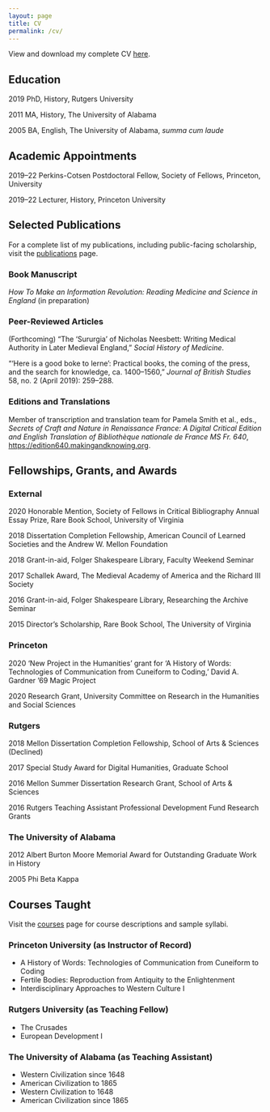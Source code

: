 ```yaml
---
layout: page
title: CV
permalink: /cv/
---
```


View and download my complete CV <a href="{{ site.baseurl }}/webcv.pdf">here</a>.

## Education
2019	PhD, History, Rutgers University

2011	MA, History, The University of Alabama

2005	BA, English, The University of Alabama, _summa cum laude_

## Academic Appointments
2019–22	Perkins-Cotsen Postdoctoral Fellow, Society of Fellows, Princeton, University

2019–22	Lecturer, History, Princeton University

## Selected Publications

For a complete list of my publications, including public-facing scholarship, visit the <a href="{{ site.baseurl }}/publications">publications</a> page. 

### Book Manuscript

_How To Make an Information Revolution: Reading Medicine and Science in England_ (in preparation)

### Peer-Reviewed Articles

(Forthcoming) “The ‘Sururgia’ of Nicholas Neesbett: Writing Medical Authority in Later Medieval England,” _Social History of Medicine_.

“‘Here is a good boke to lerne’: Practical books, the coming of the press, and the search for knowledge, ca. 1400–1560,” _Journal of British Studies_ 58, no. 2 (April 2019): 259–288.

### Editions and Translations

Member of transcription and translation team for Pamela Smith et al., eds., 
_Secrets of Craft and Nature in Renaissance France: A Digital Critical Edition and English Translation of Bibliothèque nationale de France MS Fr. 640_, https://edition640.makingandknowing.org.

## Fellowships, Grants, and Awards
### External
2020 	Honorable Mention, Society of Fellows in Critical Bibliography Annual Essay Prize,
Rare Book School, University of Virginia

2018 	Dissertation Completion Fellowship, American Council of Learned Societies and the
Andrew W. Mellon Foundation

2018 	Grant-in-aid, Folger Shakespeare Library, Faculty Weekend Seminar

2017 	Schallek Award, The Medieval Academy of America and the Richard III Society
 
2016 	Grant-in-aid, Folger Shakespeare Library, Researching the Archive Seminar 

2015 Director’s Scholarship, Rare Book School, The University of Virginia

### Princeton
2020 	‘New Project in the Humanities’ grant for ‘A History of Words: Technologies of Communication from Cuneiform to Coding,’ David A. Gardner ’69 Magic Project

2020 	Research Grant, University Committee on Research in the Humanities and Social Sciences

### Rutgers
2018 	Mellon Dissertation Completion Fellowship, School of Arts & Sciences (Declined) 

2017 	Special Study Award for Digital Humanities, Graduate School

2016	Mellon Summer Dissertation Research Grant, School of Arts & Sciences

2016 	Rutgers Teaching Assistant Professional Development Fund Research Grants

### The University of Alabama
2012 	Albert Burton Moore Memorial Award for Outstanding Graduate Work in History 

2005 Phi Beta Kappa

## Courses Taught
Visit the <a href="{{ site.baseurl }}/courses">courses</a> page for course descriptions and sample syllabi.

### Princeton University (as Instructor of Record) 
* A History of Words: Technologies of Communication from Cuneiform to Coding
* Fertile Bodies: Reproduction from Antiquity to the Enlightenment
* Interdisciplinary Approaches to Western Culture I

### Rutgers University (as Teaching Fellow)
* The Crusades
* European Development I

### The University of Alabama (as Teaching Assistant)
* Western Civilization since 1648
* American Civilization to 1865 
* Western Civilization to 1648 
* American Civilization since 1865



